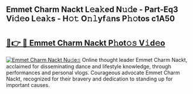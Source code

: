 ## Emmet Charm Nackt L𝚎a𝚔ed N𝚞𝚍e - Part-Eq3 Vi𝚍𝚎o L𝚎a𝚔s - H𝚘𝚝 O𝚗𝚕yf𝚊ns P𝚑𝚘tos c1A50

# <h2><a href="http://kf2xj8.oniu.top/?m=Emmet+Charm+Nackt">🔗👉 🔴 Emmet Charm Nackt P𝚑ot𝚘𝚜 V𝚒d𝚎o</a></h2>

[![Emmet Charm Nackt Nu𝚍e𝚜](https://i.imgur.com/0qMVB7G.gif)](http://kf2xj8.oniu.top/?m=Emmet+Charm+Nackt)
Online thought leader Emmet Charm Nackt, acclaimed for disseminating dance and lifestyle knowledge, through performances and personal vlogs. Courageous advocate Emmet Charm Nackt, recognized for their bravery and dedication to standing up for important causes.  
